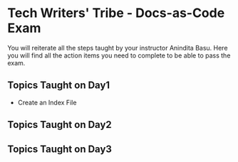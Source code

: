 # Tech Writers' Tribe - Docs-as-Code Exam
You will reiterate all the steps taught by your instructor Anindita Basu. Here you will find all the action items you need to complete to be able to pass the exam.

## Topics Taught on Day1
- Create an Index File


## Topics Taught on Day2


## Topics Taught on Day3
